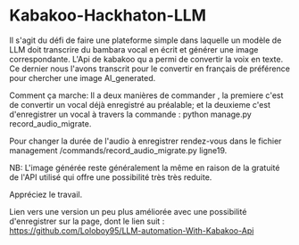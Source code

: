 # Kabakoo-Hackhaton-LLM
Il s'agit du défi de faire une plateforme simple dans laquelle un modèle de LLM doit transcrire du bambara vocal en écrit et générer une image correspondante.
L'Api de kabakoo qu a permi de convertir la voix en texte.
Ce dernier nous l'avons transcrit pour le convertir en français de préférence pour chercher une image AI_generated.

Comment ça marche:
Il a deux manières de commander , la premiere c'est de convertir un vocal déjà enregistré au préalable;
et la deuxieme c'est d'enregistrer un vocal à travers la commande : python manage.py record_audio_migrate.

Pour changer la durée de l'audio à enregistrer rendez-vous dans le fichier management /commands/record_audio_migrate.py ligne19.

NB: L'image générée reste généralement la même en raison de la gratuité de l'API utilisé qui offre une possibilité très très reduite.

Appréciez le travail.






Lien vers une version un peu plus améliorée avec une possibilité d'enregistrer sur la page, dont le lien suit : https://github.com/Loloboy95/LLM-automation-With-Kabakoo-Api


